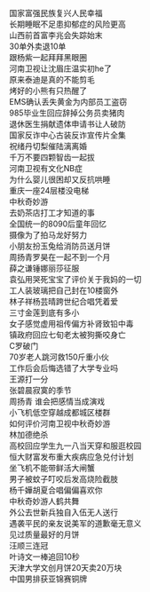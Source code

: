 国家富强民族复兴人民幸福  
长期睡眠不足患抑郁症的风险更高  
山西前首富李兆会失踪始末  
30单外卖退10单  
跟杨紫一起拜拜黑眼圈  
河南卫视让沈眉庄温实初he了  
原来泰迪是真的不能剪毛  
烤好的小熊有只热醒了  
EMS确认丢失黄金为内部员工盗窃  
985毕业生回应辞掉公务员卖猪肉  
退休医生捐献遗体申请书让人破防  
国家反诈中心古装反诈宣传片全集  
祝绪丹切梨催陆漓离婚  
千万不要四颗智齿一起拔  
河南卫视有文化NB症  
为什么婴儿很困却又反抗哄睡  
重庆一座24层楼没电梯  
中秋奇妙游  
去奶茶店打工才知道的事  
全国统一的8090后童年回忆  
摄像为了拍马龙好努力  
小朋友扮玉兔给消防员送月饼  
周扬青罗昊在一起不到一个月  
薛之谦锤娜丽莎征服  
袁弘用哭死宝宝了评价关于我妈的一切  
工人装玻璃把自己封在10楼窗外  
林子祥杨芸晴跨世纪合唱凭着爱  
三寸金莲到底有多小  
女子感觉虚用祖传偏方补肾致铅中毒  
镇政府回应七旬老太被狗撕咬身亡  
C罗破门  
70岁老人跳河救150斤重小伙  
工作后会后悔选错了大学专业吗  
王源打一分  
张碧晨寂寞的季节  
周扬青 谁会把感情当成演戏  
小飞机低空穿越成都城区楼群  
如何评价河南卫视中秋奇妙游  
林加德绝杀  
高校回应学生九一八当天穿和服逛校园  
恒大财富发布重大疾病应急兑付计划  
坐飞机不能带鲜活大闸蟹  
男子被蚊子叮咬后发高烧险截肢  
杨千嬅胡夏合唱偏偏喜欢你  
中秋奇妙游人鹤共舞  
外公去世新兵独自入伍无人送行  
遇袭平民的亲友说美军的道歉毫无意义  
见过质量最好的月饼  
汪顺三连冠  
叶诗文一棒追回10秒  
天津大学文创月饼20天卖20万块  
中国男排获亚锦赛铜牌  
